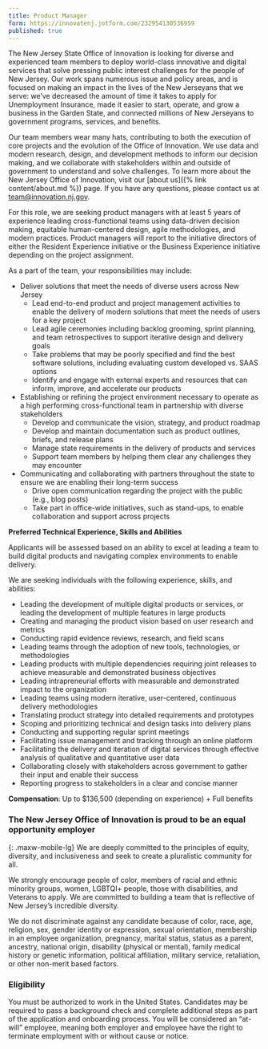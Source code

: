 ```yaml
---
title: Product Manager
form: https://innovatenj.jotform.com/232954130536959
published: true
---
```


The New Jersey State Office of Innovation is looking for diverse and experienced team members to deploy world-class innovative and digital services that solve pressing public interest challenges for the people of New Jersey. Our work spans numerous issue and policy areas, and is focused on making an impact in the lives of the New Jerseyans that we serve: we’ve decreased the amount of time it takes to apply for Unemployment Insurance, made it easier to start, operate, and grow a business in the Garden State, and connected millions of New Jerseyans to government programs, services, and benefits.

Our team members wear many hats, contributing to both the execution of core projects and the evolution of the Office of Innovation. We use data and modern research, design, and development methods to inform our decision making, and we collaborate with stakeholders within and outside of government to understand and solve challenges. To learn more about the New Jersey Office of Innovation, visit our [about us]({% link content/about.md %}) page. If you have any questions, please contact us at [team@innovation.nj.gov](mailto:team@innovation.nj.gov).

For this role, we are seeking product managers with at least 5 years of experience leading cross-functional teams using data-driven decision making, equitable human-centered design, agile methodologies, and modern practices. Product managers  will report to the initiative directors of either the Resident Experience initiative or the Business Experience initiative depending on the project assignment. 

As a part of the team, your responsibilities may include:

- Deliver solutions that meet the needs of diverse users across New Jersey
  - Lead end-to-end product and project management activities to enable the delivery of modern solutions that meet the needs of users for a key project
  - Lead agile ceremonies including backlog grooming, sprint planning, and team retrospectives to support iterative design and delivery goals
  - Take problems that may be poorly specified and find the best software solutions, including evaluating custom developed vs. SAAS options
  - Identify and engage with external experts and resources that can inform, improve, and accelerate our products
- Establishing or refining the project environment necessary to operate as a high performing cross-functional team in partnership with diverse stakeholders
  - Develop and communicate the vision, strategy, and product roadmap
  - Develop and maintain documentation such as product outlines, briefs, and release plans 
  - Manage state requirements in the delivery of products and services
  - Support team members by helping them clear any challenges they may encounter
- Communicating and collaborating with partners throughout the state to ensure we are enabling their long-term success
  - Drive open communication regarding the project with the public (e.g., blog posts)
  - Take part in office-wide initiatives, such as stand-ups, to enable collaboration and support across projects

**Preferred Technical Experience, Skills and Abilities**

Applicants will be assessed based on an ability to excel at leading a team to build digital products and navigating complex environments to enable delivery.

We are seeking individuals with the following experience, skills, and abilities:

- Leading the development of multiple digital products or services, or leading the development of multiple features in large products
- Creating and managing the product vision based on user research and metrics
- Conducting rapid evidence reviews, research, and field scans
- Leading teams through the adoption of new tools, technologies, or methodologies
- Leading products with multiple dependencies requiring joint releases to achieve measurable and demonstrated business objectives
- Leading intrapreneurial efforts with measurable and demonstrated impact to the organization
- Leading teams using modern iterative, user-centered, continuous delivery methodologies
- Translating product strategy into detailed requirements and prototypes
- Scoping and prioritizing technical and design tasks into delivery plans
- Conducting and supporting regular sprint meetings
- Facilitating issue management and tracking through an online platform
- Facilitating the delivery and iteration of digital services through effective analysis of qualitative and quantitative user data
- Collaborating closely with stakeholders across government to gather their input and enable their success
- Reporting progress to stakeholders in a clear and concise manner

**Compensation**: Up to $136,500 (depending on experience) + Full benefits

### The New Jersey Office of Innovation is proud to be an equal opportunity employer
{: .maxw-mobile-lg}
We are deeply committed to the principles of equity, diversity, and inclusiveness and seek to create a pluralistic community for all.

We strongly encourage people of color, members of racial and ethnic minority groups, women, LGBTQI+ people, those with disabilities, and Veterans to apply. We are committed to building a team that is reflective of New Jersey’s incredible diversity.  

We do not discriminate against any candidate because of color, race, age, religion, sex, gender identity or expression, sexual orientation, membership in an employee organization, pregnancy, marital status, status as a parent, ancestry, national origin, disability (physical or mental), family medical history or genetic information, political affiliation, military service, retaliation, or other non-merit based factors.

### Eligibility

You must be authorized to work in the United States. Candidates may be required to pass a background check and complete additional steps as part of the application and onboarding process. You will be considered an “at-will” employee, meaning both employer and employee have the right to terminate employment with or without cause or notice. 
